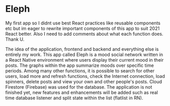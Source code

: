 # Eleph
My first app so I didnt use best React practices like reusable components etc but im eager to rewrite important components of this app to suit 2021 React better. 
Also I need to add comments about what each function does. Thank U.

The idea of the application, frontend and backend and everything else is entirely my work.
This app called Eleph is a mood social network written in a React Native environment where users 
display their current mood in their posts. The graphs within the app summarize moods over specific time periods. 
Among many other functions, it is possible to search for other users, load more and refresh functions, check the Internet connection, 
load spinners, delete posts and view your own and other people's posts. Cloud Firestore (Firebase) was used for the database. 
The application is not finished yet, new features and enhancements will be added 
such as real time database listener and split state within the list (flatlist in RN).


